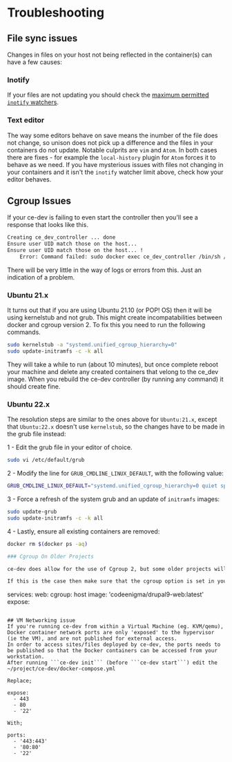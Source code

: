 # Troubleshooting
## File sync issues
Changes in files on your host not being reflected in the container(s) can have a few causes:
### Inotify
If your files are not updating you should check the [maximum permitted `inotify` watchers](install#inotify-watcher-limit).
### Text editor
The way some editors behave on save means the inumber of the file does not change, so unison does not pick up a difference and the files in your containers do not update. Notable culprits are `vim` and `Atom`. In both cases there are fixes - for example the `local-history` plugin for `Atom` forces it to behave as we need. If you have mysterious issues with files not changing in your containers and it isn't the `inotify` watcher limit above, check how your editor behaves.

## Cgroup Issues

If your ce-dev is failing to even start the controller then you'll see a response that looks like this.

```bash
Creating ce_dev_controller ... done
Ensure user UID match those on the host...
Ensure user UID match those on the host... !
    Error: Command failed: sudo docker exec ce_dev_controller /bin/sh /opt/ce-dev-ownership.sh 1000 1000
```

There will be very little in the way of logs or errors from this. Just an indication of a problem.

### Ubuntu 21.x

It turns out that if you are using Ubuntu 21.10 (or POP! OS) then it will be using kernelstub and not grub. This might create incompatabilities between docker and cgroup version 2. To fix this you need to run the following commands.

```bash
sudo kernelstub -a "systemd.unified_cgroup_hierarchy=0"
sudo update-initramfs -c -k all
```

They will take a while to run (about 10 minutes), but once complete reboot your machine and delete any created containers that velong to the ce_dev image. When you rebuild the ce-dev controller (by running any command) it should create fine.

### Ubuntu 22.x

The resolution steps are similar to the ones above for `Ubuntu:21.x`, except that `Ubuntu:22.x` doesn't use `kernelstub`, so the changes have to be made in the grub file instead:

1 - Edit the grub file in your editor of choice.

```bash
sudo vi /etc/default/grub
```

2 - Modify the line for `GRUB_CMDLINE_LINUX_DEFAULT`, with the following value:

```bash
GRUB_CMDLINE_LINUX_DEFAULT="systemd.unified_cgroup_hierarchy=0 quiet splash"
```

3 - Force a refresh of the system grub and an update of `initramfs` images:

```bash
sudo update-grub
sudo update-initramfs -c -k all
```

4 - Lastly, ensure all existing containers are removed:

```bash
docker rm $(docker ps -aq)

### Cgroup On Older Projects

ce-dev does allow for the use of Cgroup 2, but some older projects will need upgrading to allow this to work. This means that the ce-dev controller will work fine, but some projects may fail to start some containers. This error will become apparent if you see the "unreachable" error when running the `ce-dev provision` step.

If this is the case then make sure that the cgroup option is set in your ce-dev.compose.prebuilt.yml file for the services that aren't starting.

```
services:
  web:
    cgroup: host
    image: 'codeenigma/drupal9-web:latest'
    expose:
```

## VM Networking issue
If you're running ce-dev from within a Virtual Machine (eg. KVM/qemu), Docker container network ports are only 'exposed' to the hypervisor (ie the VM), and are not published for external access.
In order to access sites/files deployed by ce-dev, the ports needs to be published so that the Docker containers can be accessed from your workstation.
After running ```ce-dev init``` (before ```ce-dev start```) edit the ~/project/ce-dev/docker-compose.yml

Replace;
```
    expose:
      - 443
      - 80
      - '22'
```
With;
```
    ports:
      - '443:443'
      - '80:80'
      - '22'
```
